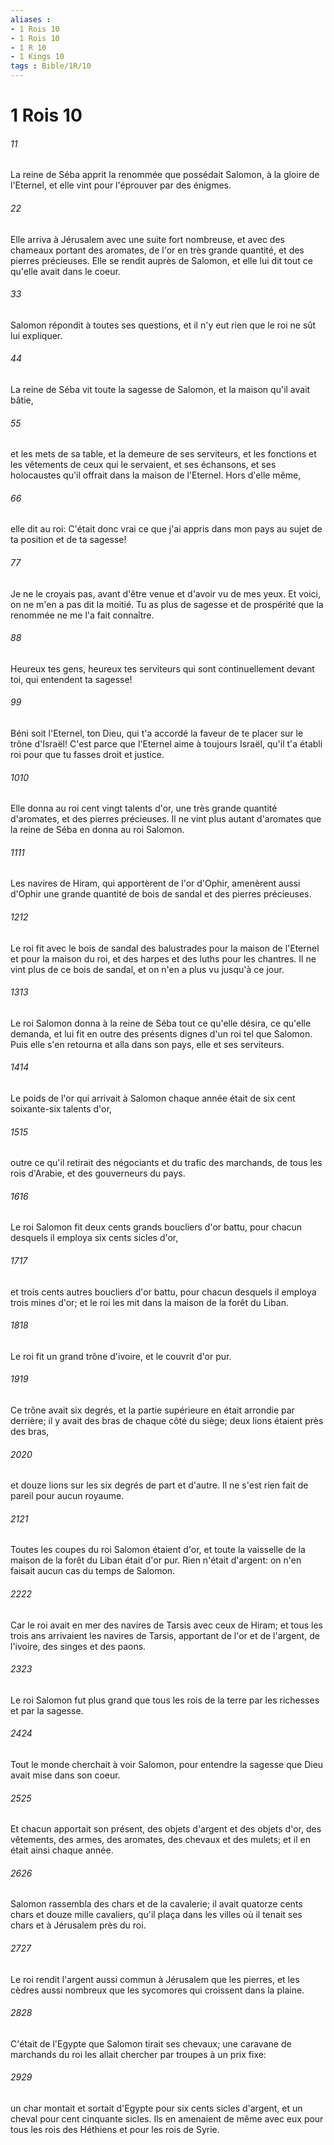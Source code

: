```yaml
---
aliases : 
- 1 Rois 10
- 1 Rois 10
- 1 R 10
- 1 Kings 10
tags : Bible/1R/10
---
```


# 1 Rois 10

###### 11
La reine de Séba apprit la renommée que possédait Salomon, à la gloire de l'Eternel, et elle vint pour l'éprouver par des énigmes.
###### 22
Elle arriva à Jérusalem avec une suite fort nombreuse, et avec des chameaux portant des aromates, de l'or en très grande quantité, et des pierres précieuses. Elle se rendit auprès de Salomon, et elle lui dit tout ce qu'elle avait dans le coeur.
###### 33
Salomon répondit à toutes ses questions, et il n'y eut rien que le roi ne sût lui expliquer.
###### 44
La reine de Séba vit toute la sagesse de Salomon, et la maison qu'il avait bâtie,
###### 55
et les mets de sa table, et la demeure de ses serviteurs, et les fonctions et les vêtements de ceux qui le servaient, et ses échansons, et ses holocaustes qu'il offrait dans la maison de l'Eternel. Hors d'elle même,
###### 66
elle dit au roi: C'était donc vrai ce que j'ai appris dans mon pays au sujet de ta position et de ta sagesse!
###### 77
Je ne le croyais pas, avant d'être venue et d'avoir vu de mes yeux. Et voici, on ne m'en a pas dit la moitié. Tu as plus de sagesse et de prospérité que la renommée ne me l'a fait connaître.
###### 88
Heureux tes gens, heureux tes serviteurs qui sont continuellement devant toi, qui entendent ta sagesse!
###### 99
Béni soit l'Eternel, ton Dieu, qui t'a accordé la faveur de te placer sur le trône d'Israël! C'est parce que l'Eternel aime à toujours Israël, qu'il t'a établi roi pour que tu fasses droit et justice.
###### 1010
Elle donna au roi cent vingt talents d'or, une très grande quantité d'aromates, et des pierres précieuses. Il ne vint plus autant d'aromates que la reine de Séba en donna au roi Salomon.
###### 1111
Les navires de Hiram, qui apportèrent de l'or d'Ophir, amenèrent aussi d'Ophir une grande quantité de bois de sandal et des pierres précieuses.
###### 1212
Le roi fit avec le bois de sandal des balustrades pour la maison de l'Eternel et pour la maison du roi, et des harpes et des luths pour les chantres. Il ne vint plus de ce bois de sandal, et on n'en a plus vu jusqu'à ce jour.
###### 1313
Le roi Salomon donna à la reine de Séba tout ce qu'elle désira, ce qu'elle demanda, et lui fit en outre des présents dignes d'un roi tel que Salomon. Puis elle s'en retourna et alla dans son pays, elle et ses serviteurs.
###### 1414
Le poids de l'or qui arrivait à Salomon chaque année était de six cent soixante-six talents d'or,
###### 1515
outre ce qu'il retirait des négociants et du trafic des marchands, de tous les rois d'Arabie, et des gouverneurs du pays.
###### 1616
Le roi Salomon fit deux cents grands boucliers d'or battu, pour chacun desquels il employa six cents sicles d'or,
###### 1717
et trois cents autres boucliers d'or battu, pour chacun desquels il employa trois mines d'or; et le roi les mit dans la maison de la forêt du Liban.
###### 1818
Le roi fit un grand trône d'ivoire, et le couvrit d'or pur.
###### 1919
Ce trône avait six degrés, et la partie supérieure en était arrondie par derrière; il y avait des bras de chaque côté du siège; deux lions étaient près des bras,
###### 2020
et douze lions sur les six degrés de part et d'autre. Il ne s'est rien fait de pareil pour aucun royaume.
###### 2121
Toutes les coupes du roi Salomon étaient d'or, et toute la vaisselle de la maison de la forêt du Liban était d'or pur. Rien n'était d'argent: on n'en faisait aucun cas du temps de Salomon.
###### 2222
Car le roi avait en mer des navires de Tarsis avec ceux de Hiram; et tous les trois ans arrivaient les navires de Tarsis, apportant de l'or et de l'argent, de l'ivoire, des singes et des paons.
###### 2323
Le roi Salomon fut plus grand que tous les rois de la terre par les richesses et par la sagesse.
###### 2424
Tout le monde cherchait à voir Salomon, pour entendre la sagesse que Dieu avait mise dans son coeur.
###### 2525
Et chacun apportait son présent, des objets d'argent et des objets d'or, des vêtements, des armes, des aromates, des chevaux et des mulets; et il en était ainsi chaque année.
###### 2626
Salomon rassembla des chars et de la cavalerie; il avait quatorze cents chars et douze mille cavaliers, qu'il plaça dans les villes où il tenait ses chars et à Jérusalem près du roi.
###### 2727
Le roi rendit l'argent aussi commun à Jérusalem que les pierres, et les cèdres aussi nombreux que les sycomores qui croissent dans la plaine.
###### 2828
C'était de l'Egypte que Salomon tirait ses chevaux; une caravane de marchands du roi les allait chercher par troupes à un prix fixe:
###### 2929
un char montait et sortait d'Egypte pour six cents sicles d'argent, et un cheval pour cent cinquante sicles. Ils en amenaient de même avec eux pour tous les rois des Héthiens et pour les rois de Syrie.
